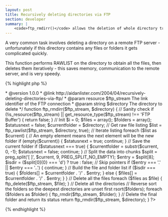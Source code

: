```yaml
---
layout: post
title: Recursively deleting directories via FTP
section: developer
summary: |
    <code>ftp_rmdirr()</code> allows the deletion of whole directory trees on remote servers via FTP.
---
```

A very common task involves deleting a directory on a remote FTP server - unfortunately if this directory contains any files or folders it gets complicated quickly.

This function performs RAWLIST on the directory to obtain all the files, then deletes them iteratively - this saves memory, communication to the remote server, and is very speedy.

{% highlight php %}
<?php
/**
 * Recursively delete the files in a directory via FTP.
 *
 * @author      Aidan Lister <aidan@php.net>
 * @version     1.0.0
 * @link        http://aidanlister.com/2004/04/recursively-deleting-directories-via-ftp/
 * @param       resource $ftp_stream   The link identifier of the FTP connection
 * @param       string   $directory    The directory to delete
 */
function ftp_rmdirr($ftp_stream, $directory)
{
    // Sanity check
    if (!is_resource($ftp_stream) ||
        get_resource_type($ftp_stream) !== 'FTP Buffer') {
 
        return false;
    }
 
    // Init
    $i             = 0;
    $files         = array();
    $folders       = array();
    $statusnext    = false;
    $currentfolder = $directory;
 
    // Get raw file listing
    $list = ftp_rawlist($ftp_stream, $directory, true);
 
    // Iterate listing
    foreach ($list as $current) {
        
        // An empty element means the next element will be the new folder
        if (empty($current)) {
            $statusnext = true;
            continue;
        }
 
        // Save the current folder
        if ($statusnext === true) {
            $currentfolder = substr($current, 0, -1);
            $statusnext = false;
            continue;
        }
 
        // Split the data into chunks
        $split = preg_split('[ ]', $current, 9, PREG_SPLIT_NO_EMPTY);
        $entry = $split[8];
        $isdir = ($split[0]{0} === 'd') ? true : false;
 
        // Skip pointers
        if ($entry === '.' || $entry === '..') {
            continue;
        }
 
        // Build the file and folder list
        if ($isdir === true) {
            $folders[] = $currentfolder . '/' . $entry;
        } else {
            $files[] = $currentfolder . '/' . $entry;
        }
 
    }
 
    // Delete all the files
    foreach ($files as $file) {
        ftp_delete($ftp_stream, $file);
    }
 
    // Delete all the directories
    // Reverse sort the folders so the deepest directories are unset first
    rsort($folders);
    foreach ($folders as $folder) {
        ftp_rmdir($ftp_stream, $folder);
    }
 
    // Delete the final folder and return its status
    return ftp_rmdir($ftp_stream, $directory);
}
?>
{% endhighlight %}